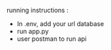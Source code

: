 running instructions :
  - In .env, add your url database
  - run app.py
  - user postman to run api
